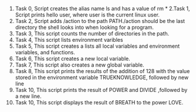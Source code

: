 1. Task 0, Script creates the alias name ls and has a value of  rm *
2.Task 1, Script prints hello user, where user is the current linux user.
3. Task 2, Script adds /action to the path PATH./action should be the last directory the shell looks into when looking for a program.
4. Task 3, This script counts the number of directories in the path.
5. Task 4, This script lists environment varibles
6. Task 5, This script creates a lists all local variables and environment variables, and functions.
7. Task 6, This script creates a new local variable.
8. Task 7, This script also creates a new global variable.
9. Task 8, This script prints the results of the addition of 128 with the value stored in the environment variable TRUEKNOWLEDGE, followed by new line
10. Task 10, This script prints the result of POWER and DIVIDE ,followed by a new line.
11. Task 10, This script displays the result of BREATH to the power LOVE.

